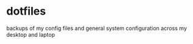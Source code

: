 # dotfiles

backups of my config files and general system configuration across my desktop and laptop